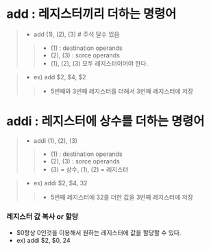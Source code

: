 # add : 레지스터끼리 더하는 명령어
> - add (1), (2), (3) # 주석 달수 있음
>> - (1) : destination operands
>> - (2), (3) : sorce operands
>> - (1), (2), (3) 모두 레지스터이어야 한다.

> - ex) add $2, $4, $2
>> - 5번째와 3번째 레지스터를 더해서 3번째 레지스터에 저장

# addi : 레지스터에 상수를 더하는 명령어
> - addi (1), (2), (3) 
>> - (1) : destination operands
>> - (2), (3) : sorce operands
>> - (3) = 상수, (1), (2) = 레지스터

> - ex) addi $2, $4, 32
>> - 5번째 레지스터에 32를 더한 값을 3번째 레지스터에 저장

### 레지스터 값 복사 or 할당
- $0항상 0인것을 이용해서 원하는 레지스터에 값을 할당할 수 있다.
- ex) addi $2, $0, 24